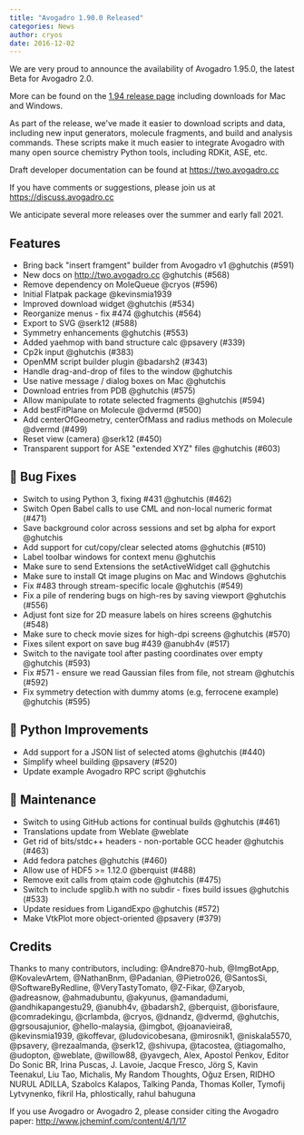 ```yaml
---
title: "Avogadro 1.90.0 Released"
categories: News
author: cryos
date: 2016-12-02
---
```


We are very proud to announce the availability of Avogadro 1.95.0, the latest Beta
for Avogadro 2.0.

More can be found on the [1.94 release page](https://github.com/OpenChemistry/avogadrolibs/releases/tag/1.94.0) including downloads for Mac and Windows.

As part of the release, we've made it easier to download scripts and data,
including new input generators, molecule fragments, and build and analysis
commands. These scripts make it much easier to integrate Avogadro with many
open source chemistry Python tools, including RDKit, ASE, etc.

Draft developer documentation can be found at <https://two.avogadro.cc>

If you have comments or suggestions, please join us at <https://discuss.avogadro.cc>

We anticipate several more releases over the summer and early fall 2021.

## Features

- Bring back "insert framgent" builder from Avogadro v1 @ghutchis (#591)
- New docs on http://two.avogadro.cc @ghutchis (#568)
- Remove dependency on MoleQueue @cryos (#596)
- Initial Flatpak package @kevinsmia1939
- Improved download widget @ghutchis (#534)
- Reorganize menus - fix #474 @ghutchis (#564)
- Export to SVG @serk12 (#588)
- Symmetry enhancements @ghutchis (#553)
- Added yaehmop with band structure calc @psavery (#339)
- Cp2k input @ghutchis (#383)
- OpenMM script builder plugin @badarsh2 (#343)
- Handle drag-and-drop of files to the window @ghutchis
- Use native message / dialog boxes on Mac @ghutchis
- Download entries from PDB @ghutchis (#575)
- Allow manipulate to rotate selected fragments @ghutchis (#594)
- Add bestFitPlane on Molecule @dvermd (#500)
- Add centerOfGeometry, centerOfMass and radius methods on Molecule @dvermd (#499)
- Reset view (camera) @serk12 (#450)
- Transparent support for ASE "extended XYZ" files @ghutchis (#603)

## 🐛 Bug Fixes

- Switch to using Python 3, fixing #431 @ghutchis (#462)
- Switch Open Babel calls to use CML and non-local numeric format (#471)
- Save background color across sessions and set bg alpha for export @ghutchis
- Add support for cut/copy/clear selected atoms @ghutchis (#510)
- Label toolbar windows for context menu @ghutchis
- Make sure to send Extensions the setActiveWidget call @ghutchis
- Make sure to install Qt image plugins on Mac and Windows @ghutchis
- Fix #483 through stream-specific locale @ghutchis (#549)
- Fix a pile of rendering bugs on high-res by saving viewport @ghutchis (#556)
- Adjust font size for 2D measure labels on hires screens @ghutchis (#548)
- Make sure to check movie sizes for high-dpi screens @ghutchis (#570)
- Fixes silent export on save bug #439 @anubh4v (#517)
- Switch to the navigate tool after pasting coordinates over empty @ghutchis (#593)
- Fix #571 - ensure we read Gaussian files from file, not stream @ghutchis (#592)
- Fix symmetry detection with dummy atoms (e.g, ferrocene example) @ghutchis (#595)

## 🐍 Python Improvements

- Add support for a JSON list of selected atoms @ghutchis (#440)
- Simplify wheel building @psavery (#520)
- Update example Avogadro RPC script @ghutchis

## 🧰 Maintenance

- Switch to using GitHub actions for continual builds @ghutchis (#461)
- Translations update from Weblate @weblate
- Get rid of bits/stdc++ headers - non-portable GCC header @ghutchis (#463)
- Add fedora patches @ghutchis (#460)
- Allow use of HDF5 >= 1.12.0 @berquist (#488)
- Remove exit calls from qtaim code @ghutchis (#475)
- Switch to include spglib.h with no subdir - fixes build issues @ghutchis (#533)
- Update residues from LigandExpo @ghutchis (#572)
- Make VtkPlot more object-oriented @psavery (#379)

## Credits

Thanks to many contributors, including: @Andre870-hub, @ImgBotApp, 
@KovalevArtem, @NathanBnm, @Padanian,
@Pietro026, @SantosSi, @SoftwareByRedline, @VeryTastyTomato, @Z-Fikar,
@Zaryob, @adreasnow, @ahmadubuntu, @akyunus, @amandadumi,
@andhikapangestu29, @anubh4v, @badarsh2, @berquist, @borisfaure,
@comradekingu, @crlambda, @cryos, @dnandz, @dvermd, @ghutchis,
@grsousajunior, @hello-malaysia, @imgbot, @joanavieira8,
@kevinsmia1939, @koffevar, @ludovicobesana, @mirosnik1, @niskala5570,
@psavery, @rezaalmanda, @serk12, @shivupa, @tacostea, @tiagomalho,
@udopton, @weblate, @willow88, @yavgech, Alex, Apostol Penkov, Editor
Do Sonic BR, Irina Puscas, J. Lavoie, Jacque Fresco, Jörg S, Kavin
Teenakul, Liu Tao, Michalis, My Random Thoughts, Oğuz Ersen, RIDHO
NURUL ADILLA, Szabolcs Kalapos, Talking Panda, Thomas Koller, Tymofij
Lytvynenko, fikril Ha, phlostically, rahul bahuguna


If you use Avogadro or Avogadro 2, please consider citing the Avogadro paper: <http://www.jcheminf.com/content/4/1/17>
